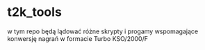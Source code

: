 # t2k_tools
w tym repo będą lądować różne skrypty i progamy wspomagające konwersję nagrań w formacie Turbo KSO/2000/F
